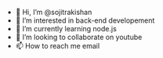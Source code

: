 - 👋 Hi, I’m @sojitrakishan
- 👀 I’m interested in back-end developement
- 🌱 I’m currently learning node.js
- 💞️ I’m looking to collaborate on youtube
- 📫 How to reach me email

<!---
sojitrakishan/sojitrakishan is a ✨ special ✨ repository because its `README.md` (this file) appears on your GitHub profile.
You can click the Preview link to take a look at your changes.
--->
